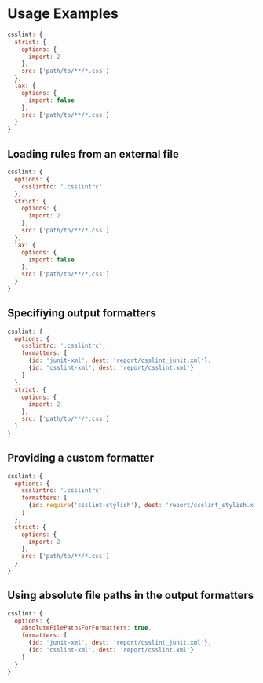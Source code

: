 # Usage Examples

```js
csslint: {
  strict: {
    options: {
      import: 2
    },
    src: ['path/to/**/*.css']
  },
  lax: {
    options: {
      import: false
    },
    src: ['path/to/**/*.css']
  }
}
```

## Loading rules from an external file

```js
csslint: {
  options: {
    csslintrc: '.csslintrc'
  },
  strict: {
    options: {
      import: 2
    },
    src: ['path/to/**/*.css']
  },
  lax: {
    options: {
      import: false
    },
    src: ['path/to/**/*.css']
  }
}
```

## Specifiying output formatters

```js
csslint: {
  options: {
    csslintrc: '.csslintrc',
    formatters: [
      {id: 'junit-xml', dest: 'report/csslint_junit.xml'},
      {id: 'csslint-xml', dest: 'report/csslint.xml'}
    ]
  },
  strict: {
    options: {
      import: 2
    },
    src: ['path/to/**/*.css']
  }
}
```

## Providing a custom formatter

```js
csslint: {
  options: {
    csslintrc: '.csslintrc',
    formatters: [
      {id: require('csslint-stylish'), dest: 'report/csslint_stylish.xml'}
    ]
  },
  strict: {
    options: {
      import: 2
    },
    src: ['path/to/**/*.css']
  }
}
```

## Using absolute file paths in the output formatters

```js
csslint: {
  options: {
    absoluteFilePathsForFormatters: true,
    formatters: [
      {id: 'junit-xml', dest: 'report/csslint_junit.xml'},
      {id: 'csslint-xml', dest: 'report/csslint.xml'}
    ]
  }
}
```
